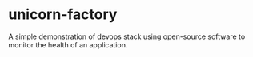 # unicorn-factory
 
A simple demonstration of devops stack using open-source software to monitor the health of an application.